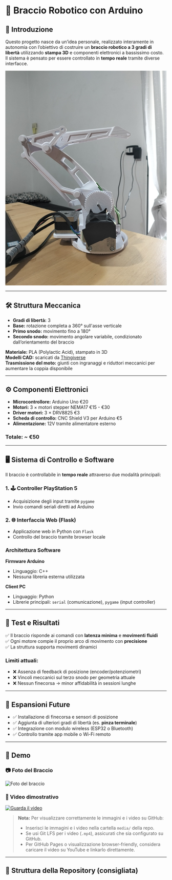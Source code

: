 # 🤖 Braccio Robotico con Arduino

## 🔧 Introduzione

Questo progetto nasce da un’idea personale, realizzato interamente in autonomia con l’obiettivo di costruire un **braccio robotico a 3 gradi di libertà** utilizzando **stampa 3D** e componenti elettronici a bassissimo costo. Il sistema è pensato per essere controllato in **tempo reale** tramite diverse interfacce.

![Braccio Robotico](media/center.jpeg)

---

## 🛠️ Struttura Meccanica

- **Gradi di libertà:** 3
- **Base:** rotazione completa a 360° sull'asse verticale  
- **Primo snodo:** movimento fino a 180°  
- **Secondo snodo:** movimento angolare variabile, condizionato dall’orientamento del braccio

**Materiale:** PLA (Polylactic Acid), stampato in 3D  
**Modelli CAD:** scaricati da [Thingiverse](https://www.thingiverse.com/)  
**Trasmissione del moto:** giunti con ingranaggi e riduttori meccanici per aumentare la coppia disponibile

---

## ⚙️ Componenti Elettronici

- **Microcontrollore:** Arduino Uno €20
- **Motori:** 3 × motori stepper NEMA17 €15 - €30
- **Driver motori:** 3 × DRV8825 €3
- **Scheda di controllo:** CNC Shield V3 per Arduino €5  
- **Alimentazione:** 12V tramite alimentatore esterno

### Totale: ~ €50

---

## 🖥️ Sistema di Controllo e Software

Il braccio è controllabile in **tempo reale** attraverso due modalità principali:

### 1. 🕹️ Controller PlayStation 5

- Acquisizione degli input tramite `pygame`
- Invio comandi seriali diretti ad Arduino

### 2. 🌐 Interfaccia Web (Flask)

- Applicazione web in Python con `Flask`
- Controllo del braccio tramite browser locale

### Architettura Software

**Firmware Arduino**
- Linguaggio: C++
- Nessuna libreria esterna utilizzata

**Client PC**
- Linguaggio: Python
- Librerie principali: `serial` (comunicazione), `pygame` (input controller)

---

## 🧪 Test e Risultati

✅ Il braccio risponde ai comandi con **latenza minima** e **movimenti fluidi**  
✅ Ogni motore compie il proprio arco di movimento con **precisione**  
✅ La struttura supporta movimenti dinamici  

### Limiti attuali:

- ❌ Assenza di feedback di posizione (encoder/potenziometri)
- ❌ Vincoli meccanici sul terzo snodo per geometria attuale
- ❌ Nessun finecorsa → minor affidabilità in sessioni lunghe

---

## 🚀 Espansioni Future

- ✅ Installazione di finecorsa e sensori di posizione  
- ✅ Aggiunta di ulteriori gradi di libertà (es. **pinza terminale**)  
- ✅ Integrazione con modulo wireless (ESP32 o Bluetooth)  
- ✅ Controllo tramite app mobile o Wi-Fi remoto

---

## 📸 Demo

### 📷 Foto del Braccio
![Foto del braccio](media/robot_arm.jpg)

### 🎥 Video dimostrativo
[![Guarda il video](media/robot_arm_video_thumbnail.jpg)](media/robot_arm_demo.mp4)

> **Nota:** Per visualizzare correttamente le immagini e i video su GitHub:
> - Inserisci le immagini e i video nella cartella `media/` della repo.
> - Se usi Git LFS per i video (`.mp4`), assicurati che sia configurato su GitHub.
> - Per GitHub Pages o visualizzazione browser-friendly, considera caricare il video su YouTube e linkarlo direttamente.

---

## 📂 Struttura della Repository (consigliata)

